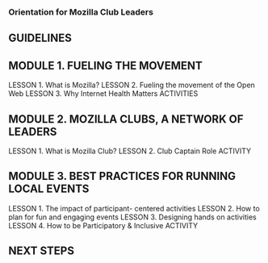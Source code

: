 ### Orientation for Mozilla Club Leaders

## GUIDELINES

## MODULE 1. FUELING THE MOVEMENT        
LESSON 1. What is Mozilla?
LESSON 2. Fueling the movement of the Open Web
LESSON 3. Why Internet Health Matters
ACTIVITIES

## MODULE 2. MOZILLA CLUBS, A NETWORK OF LEADERS
LESSON 1. What is Mozilla Club?
LESSON 2. Club Captain Role
ACTIVITY

## MODULE 3. BEST PRACTICES FOR RUNNING LOCAL EVENTS
LESSON 1. The impact of participant- centered activities
LESSON 2. How to plan for fun and engaging events
LESSON 3. Designing hands on activities
LESSON 4. How to be Participatory & Inclusive
ACTIVITY

## NEXT STEPS

